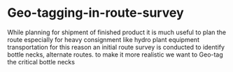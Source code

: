 # Geo-tagging-in-route-survey
While planning for shipment of finished product it is much useful to plan the route especially for heavy consignment like hydro plant equipment transportation for this reason an initial route survey is conducted to identify bottle necks, alternate routes. to make it more realistic we want to Geo-tag the critical bottle necks
